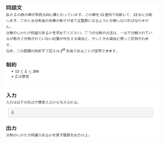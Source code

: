 ![question](https://github.com/kimura-12/AtCoder_Training/blob/master/AtCoder_Beginner_Contest/ABC185/C.Duodecim_Ferra/question1.png)